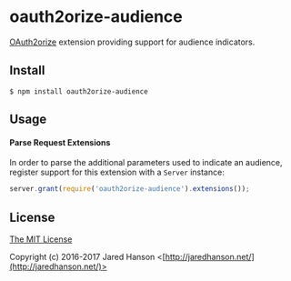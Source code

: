# oauth2orize-audience

[OAuth2orize](https://github.com/jaredhanson/oauth2orize) extension providing
support for audience indicators.

## Install

    $ npm install oauth2orize-audience

## Usage

#### Parse Request Extensions

In order to parse the additional parameters used to indicate an audience,
register support for this extension with a `Server` instance:

```js
server.grant(require('oauth2orize-audience').extensions());
```

## License

[The MIT License](http://opensource.org/licenses/MIT)

Copyright (c) 2016-2017 Jared Hanson <[http://jaredhanson.net/](http://jaredhanson.net/)>


